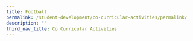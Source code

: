```yaml
---
title: Football
permalink: /student-development/co-curricular-activities/permalink/
description: ""
third_nav_title: Co Curricular Activities
---
```

